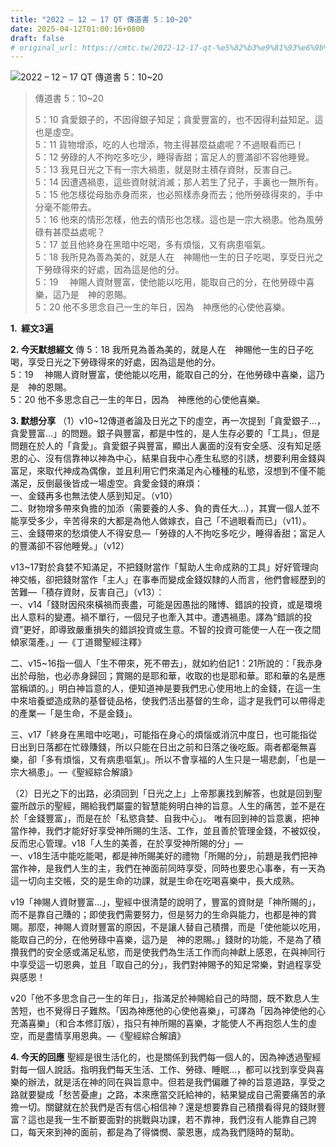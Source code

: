 ```yaml
---
title: "2022 – 12 – 17 QT 傳道書 5：10~20"
date: 2025-04-12T01:00:16+0800
draft: false
# original_url: https://cmtc.tw/2022-12-17-qt-%e5%82%b3%e9%81%93%e6%9b%b8-5%ef%bc%9a1020
---
```


![2022 – 12 – 17 QT 傳道書 5：10\~20](/images/qt.jpg  "2022 – 12 – 17 QT 傳道書 5：10\~20")

> 傳道書 5：10\~20
>
> 5：10 貪愛銀子的，不因得銀子知足；貪愛豐富的，也不因得利益知足。這也是虛空。  
> 5：11 貨物增添，吃的人也增添，物主得甚麼益處呢？不過眼看而已！  
> 5：12 勞碌的人不拘吃多吃少，睡得香甜；富足人的豐滿卻不容他睡覺。  
> 5：13 我見日光之下有一宗大禍患，就是財主積存資財，反害自己。  
> 5：14 因遭遇禍患，這些資財就消滅；那人若生了兒子，手裏也一無所有。  
> 5：15 他怎樣從母胎赤身而來，也必照樣赤身而去；他所勞碌得來的，手中分毫不能帶去。  
> 5：16 他來的情形怎樣，他去的情形也怎樣。這也是一宗大禍患。他為風勞碌有甚麼益處呢？  
> 5：17 並且他終身在黑暗中吃喝，多有煩惱，又有病患嘔氣。  
> 5：18 我所見為善為美的，就是人在　神賜他一生的日子吃喝，享受日光之下勞碌得來的好處，因為這是他的分。  
> 5：19 　神賜人資財豐富，使他能以吃用，能取自己的分，在他勞碌中喜樂，這乃是　神的恩賜。  
> 5：20 他不多思念自己一生的年日，因為　神應他的心使他喜樂。

**1.  經文3遍**

**2. 今天默想經文**
傳 5：18 我所見為善為美的，就是人在　神賜他一生的日子吃喝，享受日光之下勞碌得來的好處，因為這是他的分。  
5：19 　神賜人資財豐富，使他能以吃用，能取自己的分，在他勞碌中喜樂，這乃是　神的恩賜。  
5：20 他不多思念自己一生的年日，因為　神應他的心使他喜樂。

**3. 默想分享**
（1）v10\~12傳道者論及日光之下的虛空，再一次提到「貪愛銀子…，貪愛豐富…」的問題。銀子與豐富，都是中性的，是人生存必要的「工具」，但是問題在於人的「貪愛」。貪愛銀子與豐富，顯出人裏面的沒有安全感、沒有知足感恩的心、沒有信靠神以神為中心，結果自我中心產生私慾的引誘，想要利用金錢與富足，來取代神成為偶像，並且利用它們來滿足內心種種的私慾，沒想到不僅不能滿足，反倒最後皆成一場虛空。貪愛金錢的麻煩：  
一、金錢再多也無法使人感到知足。（v10）  
二、財物增多帶來負擔的加添（需要養的人多、負的責任大…），其實一個人並不能享受多少，辛苦得來的大都是為他人做嫁衣，自己「不過眼看而已」（v11）。  
三、金錢帶來的愁煩使人不得安息—「勞碌的人不拘吃多吃少，睡得香甜；富足人的豐滿卻不容他睡覺。」（v12）

v13\~17對於貪婪不知滿足，不把錢財當作「幫助人生命成熟的工具」好好管理向神交帳，卻把錢財當作「主人」在事奉而變成金錢奴隸的人而言，他們會經歷到的苦難—「積存資財，反害自己」（v13）：  
一、v14「錢財因飛來橫禍而喪盡，可能是因愚拙的賭博、錯誤的投資，或是環境出人意料的變遷。禍不單行，一個兒子也牽入其中。遭遇禍患。譯為“錯誤的投資”更好，即導致嚴重損失的錯誤投資或生意。不智的投資可能使一人在一夜之間傾家蕩產。」—《丁道爾聖經注釋》

二、v15\~16指一個人「生不帶來，死不帶去」，就如約伯記1：21所說的：「我赤身出於母胎，也必赤身歸回；賞賜的是耶和華，收取的也是耶和華。耶和華的名是應當稱頌的。」明白神旨意的人，便知道神是要我們忠心使用地上的金錢，在這一生中來培養塑造成熟的基督徒品格，使我們活出基督的生命，這才是我們可以帶得走的產業—「是生命，不是金錢」。

三、v17「終身在黑暗中吃喝」，可能指在身心的煩惱或消沉中度日，也可能指從日出到日落都在忙碌賺錢，所以只能在日出之前和日落之後吃飯。兩者都毫無喜樂，卻「多有煩惱，又有病患嘔氣」。所以不會享福的人生只是一場悲劇，「也是一宗大禍患」。—《聖經綜合解讀》

（2）日光之下的出路，必須回到「日光之上」上帝那裏找到解答，也就是回到聖靈所啟示的聖經，賜給我們屬靈的智慧能夠明白神的旨意。人生的痛苦，並不是在於「金錢豐富」，而是在於「私慾貪婪、自我中心」。 唯有回到神的旨意裏，把神當作神，我們才能好好享受神所賜的生活、工作，並且善於管理金錢，不被奴役，反而忠心管理。v18「人生的美善，在於享受神所賜的分」—  
一、v18生活中能吃能喝，都是神所賜美好的禮物「所賜的分」，前題是我們把神當作神，是我們人生的主，我們在神面前同時享受，同時也要忠心事奉，有一天為這一切向主交帳，交的是生命的功課，就是生命在吃喝喜樂中，長大成熟。

v19「神賜人資財豐富…」，聖經中很清楚的說明了，豐富的資財是「神所賜的」，而不是靠自己賺的；即使我們需要努力，但是努力的生命與能力，也都是神的賞賜。那麼，神賜人資財豐富的原因，不是讓人替自己積攢，而是「使他能以吃用，能取自己的分，在他勞碌中喜樂，這乃是　神的恩賜。」錢財的功能，不是為了積攢我們的安全感或滿足私慾，而是使我們為生活工作而向神獻上感恩，在與神同行中享受這一切恩典，並且「取自己的分」，我們對神賜予的知足常樂，對過程享受與感恩！

v20「他不多思念自己一生的年日」，指滿足於神賜給自己的時間，既不歎息人生苦短，也不覺得日子難熬。「因為神應他的心使他喜樂」，可譯為「因為神使他的心充滿喜樂」（和合本修訂版），指只有神所賜的喜樂，才能使人不再抱怨人生的虛空，而是盡情享用恩典。—《聖經綜合解讀》

**4. 今天的回應**
聖經是很生活化的，也是關係到我們每一個人的，因為神透過聖經對每一個人說話。指明我們每天生活、工作、勞碌、睡眠…，都可以找到享受與喜樂的辦法，就是活在神的同在與旨意中。但若是我們偏離了神的旨意道路，享受之路就要變成「愁苦憂慮」之路，本來應當交託給神的，結果變成自己需要痛苦的承擔一切。關鍵就在於我們是否有信心相信神？還是想要靠自己積攢看得見的錢財豐富？這也是我一生不斷要面對的挑戰與功課，若不靠神，我們沒有人能靠自己誇口，每天來到神的面前，都是為了得憐憫、蒙恩惠，成為我們隨時的幫助。
